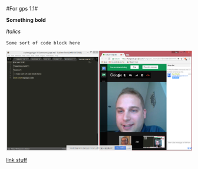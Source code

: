 #For gps 1.1#

**Something bold**

*Italics*

    Some sort of code block here


![GPS1.1](capture.png "GPS 1.1 with Zak and Aji")

[link stuff](google.com)